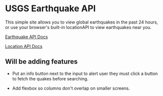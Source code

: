 # USGS Earthquake API

This simple site allows you to view global earthquakes in the past 24 hours, or use your browser's built-in locationAPI to view earthquakes near you.

[Earthquake API Docs](https://earthquake.usgs.gov/fdsnws/event/1/)

[Location API Docs](https://developer.mozilla.org/en-US/docs/Web/API/Geolocation_API)

## Will be adding features

- Put an info button next to the input to alert user they must click a button to fetch the quakes before searching.

- Add flexbox so columns don't overlap on smaller screens.